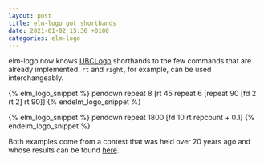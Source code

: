 ```yaml
---
layout: post
title: elm-logo got shorthands
date: 2021-01-02 15:36 +0100
categories: elm-logo
---
```


elm-logo now knows [UBCLogo][ubclogo] shorthands to the few commands that are
already implemented. `rt` and `right`, for example, can be used
interchangeably.

{% elm_logo_snippet %}
pendown repeat 8 [rt 45 repeat 6 [repeat 90 [fd 2 rt 2] rt 90]]
{% endelm_logo_snippet %}

{% elm_logo_snippet %}
pendown repeat 1800 [fd 10 rt repcount + 0.1]
{% endelm_logo_snippet %}

Both examples come from a contest that was held over 20 years ago and whose
results can be found [here][mathcats].

[ubclogo]: http://www.cs.berkeley.edu/~bh/logo.html
[mathcats]: http://www.mathcats.com/gallery/15wordcontest.html
